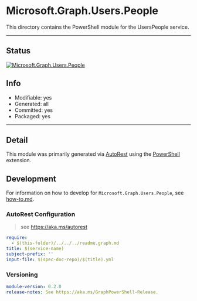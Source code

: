 <!-- region Generated -->
# Microsoft.Graph.Users.People
This directory contains the PowerShell module for the UsersPeople service.

---
## Status
[![Microsoft.Graph.Users.People](https://img.shields.io/powershellgallery/v/Microsoft.Graph.Users.People.svg?style=flat-square&label=Microsoft.Graph.Users.People "Microsoft.Graph.Users.People")](https://www.powershellgallery.com/packages/Microsoft.Graph.Users.People/)

## Info
- Modifiable: yes
- Generated: all
- Committed: yes
- Packaged: yes

---
## Detail
This module was primarily generated via [AutoRest](https://github.com/Azure/autorest) using the [PowerShell](https://github.com/Azure/autorest.powershell) extension.

## Development
For information on how to develop for `Microsoft.Graph.Users.People`, see [how-to.md](how-to.md).
<!-- endregion -->

### AutoRest Configuration

> see https://aka.ms/autorest

``` yaml
require:
  - $(this-folder)/../../../readme.graph.md
title: $(service-name)
subject-prefix: ''
input-file: $(spec-doc-repo)/$(title).yml
```
### Versioning

``` yaml
module-version: 0.2.0
release-notes: See https://aka.ms/GraphPowerShell-Release.
```
